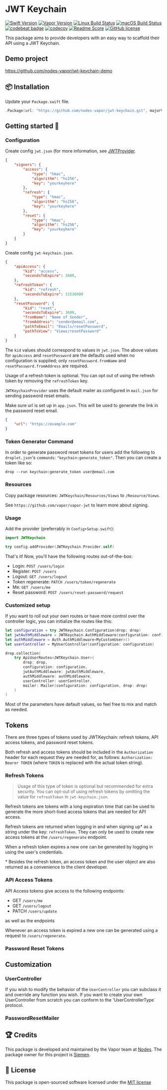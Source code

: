 # JWT Keychain
[![Swift Version](https://img.shields.io/badge/Swift-3.1-brightgreen.svg)](http://swift.org)
[![Vapor Version](https://img.shields.io/badge/Vapor-2-F6CBCA.svg)](http://vapor.codes)
[![Linux Build Status](https://img.shields.io/circleci/project/github/nodes-vapor/jwt-keychain.svg?label=Linux)](https://circleci.com/gh/nodes-vapor/jwt-keychain)
[![macOS Build Status](https://img.shields.io/travis/nodes-vapor/jwt-keychain.svg?label=macOS)](https://travis-ci.org/nodes-vapor/jwt-keychain)
[![codebeat badge](https://codebeat.co/badges/52c2f960-625c-4a63-ae63-52a24d747da1)](https://codebeat.co/projects/github-com-nodes-vapor-jwt-keychain)
[![codecov](https://codecov.io/gh/nodes-vapor/jwt-keychain/branch/master/graph/badge.svg)](https://codecov.io/gh/nodes-vapor/jwt-keychain)
[![Readme Score](http://readme-score-api.herokuapp.com/score.svg?url=https://github.com/nodes-vapor/jwt-keychain)](http://clayallsopp.github.io/readme-score?url=https://github.com/nodes-vapor/jwt-keychain)
[![GitHub license](https://img.shields.io/badge/license-MIT-blue.svg)](https://raw.githubusercontent.com/nodes-vapor/jwt-keychain/master/LICENSE)

This package aims to provide developers with an easy way to scaffold their API using a JWT Keychain.

## Demo project

https://github.com/nodes-vapor/jwt-keychain-demo

## 📦 Installation

Update your `Package.swift` file.
```swift
.Package(url: "https://github.com/nodes-vapor/jwt-keychain.git", majorVersion: 0)
```

## Getting started 🚀

### Configuration

Create config `jwt.json` (for more information, see [JWTProvider](https://github.com/vapor/jwt-provider).

```json
{
	"signers": {
		"access": {
			"type": "hmac",
			"algorithm": "hs256",
			"key": "yourkeyhere"
		},
		"refresh": {
			"type": "hmac",
			"algorithm": "hs256",
			"key": "yourkeyhere"
		},
		"reset": {
			"type": "hmac",
			"algorithm": "hs256",
			"key": "yourkeyhere"
		}
	}
}
```

Create config `jwt-keychain.json`.

```json
{
	"apiAccess": {
		"kid": "access",
		"secondsToExpire": 3600,
	},
	"refreshToken": {
		"kid": "refresh",
		"secondsToExpire": 31536000
	},
	"resetPassword": {
		"kid": "reset",
		"secondsToExpire": 3600,
		"fromName": "Name of Sender",
		"fromAddress": "sender@email.com",
		"pathToEmail": "Emails/resetPassword",
		"pathToView": "Views/resetPassword"
	}
}
```

The `kid` values should correspond to values in `jwt.json`. The above values for `apiAccess` and `resetPassword` are the defaults used when no configuration is supplied; only `resetPassword.fromName` and `resetPassword.fromAddress` are required.

Usage of a refresh token is optional. You can opt out of using the refresh token by removing the `refreshToken` key.

`JWTKeychainProvider` uses the default mailer as configured in `mail.json` for sending password reset emails.

Make sure url is set up in `app.json`. This will be used to generate the link in the password reset email.

```json
{
    "url": "https://example.com"
}
```

### Token Generator Command
In order to generate password reset tokens for users add the following to `droplet.json`'s `commands`: `"keychain:generate_token"`. Then you can create a token like so: 

```drop --run keychain:generate_token user@email.com```

### Resources

Copy package resources:
`JWTKeychain/Resources/Views` to `/Resource/Views`.

See `https://github.com/vapor/vapor-jwt` to learn more about signing.

### Usage

Add the provider (preferrably in `Config+Setup.swift`):

```swift
import JWTKeychain
```

```swift
try config.addProvider(JWTKeychain.Provider.self)
```

That's it! Now, you'll have the following routes out-of-the-box:

- Login: `POST /users/login`
- Register: `POST /users`
- Logout: `GET /users/logout`
- Token regenerate: `PATCH /users/token/regenerate`
- Me: `GET /users/me`
- Reset password: `POST /users/reset-password/request`

### Customized setup

If you want to roll out your own routes or have more control over the controller logic, you can initialize the routes like this:

```swift
let configuration = try JWTKeychain.Configuration(drop: drop)
let jwtAuthMiddleware = JWTKeychain.AuthMiddleware(configuration: configuration)
let authMiddleware = Auth.AuthMiddleware<MyCustomUser>()
let userController = MyUserController(configuration: configuration)

drop.collection(
    try ApiUserRoutes<JWTKeychain.User>(
        drop: drop,
        configuration: configuration,
        jwtAuthMiddleware: jwtAuthMiddleware,
        authMiddleware: authMiddleware,
        userController: userController,
        mailer: Mailer(configuration: configuration, drop: drop)
    )
)
```

Most of the parameters have default values, so feel free to mix and match as needed.

## Tokens
There are three types of tokens used by JWTKeychain: refresh tokens, API access tokens, and password reset tokens.

Both refresh and access tokens should be included in the `Authorization` header for each request they are needed for, as follows: `Authorization: Bearer TOKEN` (where `TOKEN` is replaced with the actual token string). 

### Refresh Tokens

> Usage of this type of token is optional but recommended for extra security. You can opt-out of using refresh tokens by omitting the value for `refreshToken` in `jwt-keychain.json`.

Refresh tokens are tokens with a long expiration time that can be used to generate the more short-lived access tokens that are needed for API access.

Refresh tokens are returned when logging in and when signing up* as a string under the key: `refreshToken`. They can only be used to create new access tokens at the `/users/regenerate` endpoint.

When a refresh token expires a new one can be generated by logging in using the user's credentials.

\* Besides the refresh token, an access token and the user object are also returned as a convenience to the client developer.

### API Access Tokens

API Access tokens give access to the following endpoints:
* GET `/users/me`
* GET `/users/logout`
* PATCH `/users/update`

as well as the endpoints 

Whenever an access token is expired a new one can be generated using a request to `/users/regenerate`.

### Password Reset Tokens


## Customization 

### UserController
If you wish to modify the behavior of the `UserController` you can subclass it and override any function you wish. If you want to create your own UserController from scratch you can conform to the 'UserControllerType` protocol.

### PasswordResetMailer

## 🏆 Credits

This package is developed and maintained by the Vapor team at [Nodes](https://www.nodesagency.com).
The package owner for this project is [Siemen](https://github.com/siemensikkema/).


## 📄 License

This package is open-sourced software licensed under the [MIT license](http://opensource.org/licenses/MIT)
